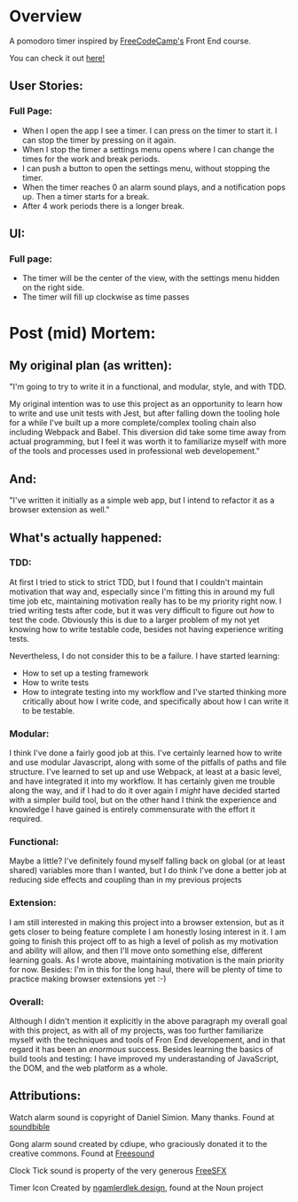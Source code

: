 # Overview

A pomodoro timer inspired by [FreeCodeCamp's](https://www.freecodecamp.com) Front End course.

You can check it out [here!](https://crowsveldt.github.io/FreeCodeCamp-Pomodoro-Timer/)


## User Stories:

 ### Full Page:
 - When I open the app I see a timer. I can press on the timer to start it. I can stop the timer by pressing on it again.
 - When I stop the timer a settings menu opens where I can change the times for the work and break periods.
 - I can push a button to open the settings menu, without stopping the timer.
 - When the timer reaches 0 an alarm sound plays, and a notification pops up. Then a timer starts for a break.
 - After 4 work periods there is a longer break.
 
## UI:

 ### Full page: 
 - The timer will be the center of the view, with the settings menu hidden on the right side.
 - The timer will fill up clockwise as time passes


# Post (mid) Mortem:
## My original plan (as written):
"I'm going to try to write it in a functional, and modular, style, and with TDD.

My original intention was to use this project as an opportunity to learn how to write and use unit tests with Jest, but after falling down the tooling hole for a while I've built up a more complete/complex tooling chain also including Webpack and Babel. This diversion did take some time away from actual programming, but I feel it was worth it to familiarize myself with more of the tools and processes used in professional web developement."

## And:

"I've written it initially as a simple web app, but I intend to refactor it as a browser extension as well."

## What's actually happened:
### TDD: 
At first I tried to stick to strict TDD, but I found that I couldn't maintain motivation that way and, especially since I'm fitting this in around my full time job etc, maintaining motivation really has to be my priority right now. I tried writing tests after code, but it was very difficult to figure out *how* to test the code. Obviously this is due to a larger problem of my not yet knowing how to write testable code, besides not having experience writing tests.

Nevertheless, I do not consider this to be a failure. I have started learning:
- How to set up a testing framework
- How to write tests
- How to integrate testing into my workflow
and I've started thinking more critically about how I write code, and specifically about how I can write it to be testable.

### Modular:
I think I've done a fairly good job at this. I've certainly learned how to write and use modular Javascript, along with some of the pitfalls of paths and file structure.
I've learned to set up and use Webpack, at least at a basic level, and have integrated it into my workflow. It has certainly given me trouble along the way, and if I had to do it over again I *might* have decided started with a simpler build tool, but on the other hand I think the experience and knowledge I have gained is entirely commensurate with the effort it required.

### Functional:
Maybe a little? I've definitely found myself falling back on global (or at least shared) variables more than I wanted, but I do think I've done a better job at reducing side effects and coupling than in my previous projects

### Extension: 
I am still interested in making this project into a browser extension, but as it gets closer to being feature complete I am honestly losing interest in it. I am going to finish this project off to as high a level of polish as my motivation and ability will allow, and then I'll move onto something else, different learning goals. As I wrote above, maintaining motivation is the main priority for now. Besides: I'm in this for the long haul, there will be plenty of time to practice making browser extensions yet :-)

### Overall:
Although I didn't mention it explicitly in the above paragraph my overall goal with this project, as with all of my projects, was too further familiarize myself with the techniques and tools of Fron End developement, and in that regard it has been an *enormous* success. Besides learning the basics of build tools and testing: I have improved my underastanding of JavaScript, the DOM, and the web platform as a whole. 

## Attributions: 

Watch alarm sound is copyright of Daniel Simion. Many thanks. Found at [soundbible](http://soundbible.com/2197-Analog-Watch-Alarm.html)

Gong alarm sound created by cdiupe, who graciously donated it to the creative commons. Found at [Freesound](https://freesound.org/people/cdiupe/) 

Clock Tick sound is property of the very generous [FreeSFX](http://www.freesfx.co.uk)

Timer Icon Created by [ngamlerdlek.design](https://thenounproject.com/ngamlerdlek.video/), found at the Noun project